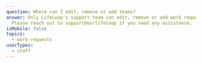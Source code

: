 ```yaml
---
question: Where can I edit, remove or add teams?
answer: Only LifeLoop's support team can edit, remove or add work request teams.
  Please reach out to support@ourlifeloop if you need any assistance.
isMobile: false
topics:
  - work-requests
userTypes:
  - staff
---
```

